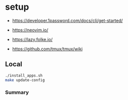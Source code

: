 # setup

- https://developer.1password.com/docs/cli/get-started/

- https://neovim.io/

- https://lazy.folke.io/

- https://github.com/tmux/tmux/wiki

## Local

```bash
./install_apps.sh
make update-config
```

### Summary

